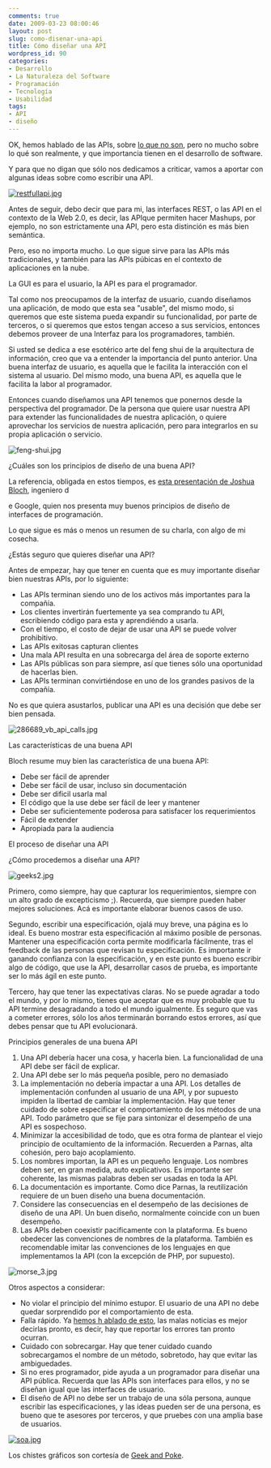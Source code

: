 ```yaml
---
comments: true
date: 2009-03-23 08:00:46
layout: post
slug: como-disenar-una-api
title: Cómo diseñar una API
wordpress_id: 90
categories:
- Desarrollo
- La Naturaleza del Software
- Programación
- Tecnología
- Usabilidad
tags:
- API
- diseño
---
```


OK, hemos hablado de las APIs, sobre [lo que no son](http://www.lnds.net/2009/03/de-que-estamos-hablando.html), pero no mucho sobre  lo qué son realmente, y que importancia tienen en el desarrollo de software.

Y para que no digan que sólo nos dedicamos a criticar, vamos a aportar con algunas ideas sobre como escribir una API.

[![restfullapi.jpg](http://www.lnds.net/images/restfullapi.jpg)](http://www.lnds.net/images/restfullapi.jpg)

Antes de seguir, debo decir que para mi, las interfaces REST, o las API en el contexto de la Web 2.0, es decir, las APIque permiten hacer Mashups, por ejemplo, no son estrictamente una API, pero esta distinción es más bien semántica.

Pero, eso no importa mucho. Lo que sigue sirve para las APIs más tradicionales, y también para las APIs púbicas en el contexto de aplicaciones en la nube.

  


La GUI es para el usuario, la API es para el programador.

Tal como nos preocupamos de la interfaz de usuario, cuando diseñamos una aplicación, de modo que esta sea "usable", del mismo modo, si queremos que este sistema pueda expandir su funcionalidad, por parte de terceros, o si queremos que estos tengan acceso a sus servicios, entonces debemos proveer de una Interfaz para los programadores, también.

Si usted se dedica a ese esotérico arte del feng shui de la arquitectura de información, creo que va a entender la importancia del punto anterior. Una buena interfaz de usuario, es aquella que le facilita la interacción con el sistema al usuario. Del mismo modo, una buena API, es aquella que le facilita la labor al programador.

Entonces cuando diseñamos una API tenemos que ponernos desde la perspectiva del programador. De la persona que quiere usar nuestra API para extender las funcionalidades de nuestra aplicación, o quiere aprovechar los servicios de nuestra aplicación, pero para integrarlos en su propia aplicación o servicio.

![feng-shui.jpg](http://www.lnds.net/images/feng-shui.jpg)

¿Cuáles son los principios de diseño de una buena API?

La referencia, obligada en estos tiempos, es [esta presentación de Joshua Bloch](http://lcsd05.cs.tamu.edu/slides/keynote.pdf),  ingeniero d

e Google, quien nos presenta muy buenos principios de diseño de interfaces de programación.

Lo que sigue es más o menos un resumen de su charla, con algo de mi cosecha.

¿Estás seguro que quieres diseñar una API?

Antes de empezar, hay que tener en cuenta que es muy importante diseñar bien nuestras APIs, por lo siguiente:

  * Las APIs terminan siendo uno de los activos más importantes para la compañía.
  * Los clientes invertirán fuertemente ya sea comprando tu API, escribiendo código para esta y aprendiéndo a usarla.
  * Con el tiempo, el costo de dejar de usar una API se puede volver prohibitivo.
  * Las APIs exitosas capturan clientes
  * Una mala API resulta en una sobrecarga del área de soporte externo
  * Las APIs públicas son para siempre, así que tienes sólo una oportunidad de hacerlas bien.
  * Las APIs terminan convirtiéndose en uno de los grandes pasivos de la compañía.

No es que quiera asustarlos, publicar una API es una decisión que debe ser bien pensada.

  


![286689_vb_api_calls.jpg](http://www.lnds.net/images/286689_vb_api_calls.jpg)

Las características de una buena API

  


Bloch resume muy bien las característica de una buena API:

  


  * Debe ser fácil de aprender
  * Debe ser fácil de usar, incluso sin documentación
  * Debe ser dificil usarla mal
  * El código que la use debe ser fácil de leer y mantener
  * Debe ser suficientemente poderosa para satisfacer los requerimientos
  * Fácil de extender
  * Apropiada para la audiencia

  


  


El proceso de diseñar una API

  


¿Cómo procedemos a diseñar una API?

![geeks2.jpg](http://www.lnds.net/images/geeks2.jpg)

Primero, como siempre, hay que capturar los requerimientos, siempre con un alto grado de excepticismo ;). Recuerda, que siempre pueden haber mejores soluciones. Acá es importante elaborar buenos casos de uso.

  


Segundo, escribir una especificación, ojalá muy breve, una página es lo ideal. Es bueno mostrar esta especificación al máximo posible de personas. Mantener una especificación corta permite modificarla fácilmente, tras el feedback de las personas que revisan tu especificación. Es importante ir ganando confianza con la especificación, y en este punto es bueno escribir algo de código, que use la API, desarrollar casos de prueba, es importante ser lo más ágil en este punto.

  


Tercero, hay que tener las expectativas claras. No se puede agradar a todo el mundo, y por lo mismo, tienes que aceptar que es muy probable que tu API termine desagradando a todo el mundo igualmente. Es seguro que vas a cometer errores, sólo los años terminarán borrando estos errores, así que debes pensar que tu API evolucionará.

  


  


Principios generales de una buena API

  


  1. Una API debería hacer una cosa, y hacerla bien. La funcionalidad de una API debe ser fácil de explicar.
  2. Una API debe ser lo más pequeña posible, pero no demasiado
  3. La implementación no debería impactar a una API. Los detalles de implementación confunden al usuario de una API, y por supuesto impiden la libertad de cambiar la implementación. Hay que tener cuidado de sobre especificar el comportamiento de los métodos de una API. Todo parámetro que se fije para sintonizar el desempeño de una API  es sospechoso.
  4. Minimizar la accesibilidad de todo, que es otra forma de plantear el viejo principio de ocultamiento de la información. Recuerden a Parnas, alta cohesión, pero bajo acoplamiento.
  5. Los nombres importan, la API es un pequeño lenguaje. Los nombres deben ser, en gran medida, auto explicativos. Es importante ser coherente, las mismas palabras deben ser usadas en toda la API.
  6. La documentación es importante. Como dice Parnas, la reutilización requiere de un buen diseño una buena documentación.
  7. Considere las consecuencias en el desempeño de las decisiones de diseño de una API. Un buen diseño, normalmente coincide con un buen desempeño.
  8. Las APIs deben coexistir pacificamente con la plataforma. Es bueno obedecer las convenciones de nombres de la plataforma. También es recomendable imitar las convenciones de los lenguajes en que implementamos la API (con la excepción de PHP, por supuesto).

![morse_3.jpg](http://www.lnds.net/images/morse_3.jpg)

  


Otros aspectos a considerar:

  


  * No violar el principio del mínimo estupor. El usuario de una API no debe quedar sorprendido por el comportamiento de esta.
  * Falla rápido. Ya [hemos h
ablado de esto](http://www.lnds.net/2008/07/deten-el-reloj-aplasta-el-bicho.html), las malas noticias es mejor decirlas pronto, es decir, hay que reportar los errores tan pronto ocurran.
  * Cuidado con sobrecargar. Hay que tener cuidado cuando sobrecargamos el nombre de un método, sobretodo, hay que evitar las ambiguedades.
  * Si no eres programador, pide ayuda a un programador para diseñar una API pública. Recuerda que las APIs son interfaces para ellos, y no se diseñan igual que las interfaces de usuario.
  * El diseño de API no debe ser un trabajo de una sóla persona, aunque escribir las especificaciones, y las ideas pueden ser de una persona, es bueno que te asesores por terceros, y que pruebes con una amplia base de usuarios.

  


[![soa.jpg](http://www.lnds.net/images/soa.jpg)](http://www.lnds.net/images/soa.jpg)

Los chistes gráficos son cortesía de [Geek and Poke](http://geekandpoke.typepad.com/).

  





